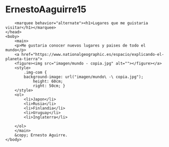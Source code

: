 # ErnestoAaguirre15
<!DOCTYPE html>
<html lang="en">
    <head>
        <meta charset="UTF-8">
        <meta http-equiv="X-UA-Comatible" content="IE=edge">
        <meta name="viewport"content="width=device-width, initial-scale=1,0">

        <marquee behavior="alternate"><h1>Lugares que me guistaria visitar</h1></marquee>
    </head>
    <boby>
        <main>
        <p>Me gustaria conocer nuevos lugares y paises de todo el mundo</p>
        <a href="https://www.nationalgeographic.es/espacio/explicando-el-planeta-tierra">
        <figure><img src="imagen/mundo - copia.jpg" alt=""></figure></a>
        <style>
            .img-com {
            background-image: url("imagen/mundo\ -\ copia.jpg");
                height: 60cm;
                right: 50cm; } 
        </style>
        <ol>
            <li>Japon</li>
            <li>Rusia</li>
            <li>Finlandia</li>
            <li>Uruguay</li>
            <li>Inglaterra</li>

        </ol>
        </main>
        &copy; Ernesto Aguirre.
    </body>
